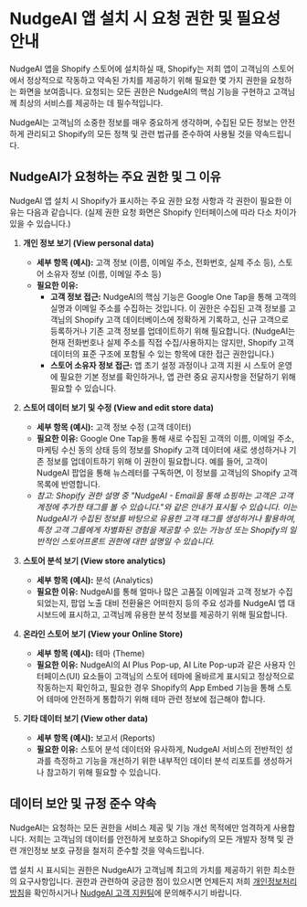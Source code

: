 # NudgeAI 앱 설치 시 요청 권한 및 필요성 안내

NudgeAI 앱을 Shopify 스토어에 설치하실 때, Shopify는 저희 앱이 고객님의 스토어에서 정상적으로 작동하고 약속된 가치를 제공하기 위해 필요한 몇 가지 권한을 요청하는 화면을 보여줍니다. 요청되는 모든 권한은 NudgeAI의 핵심 기능을 구현하고 고객님께 최상의 서비스를 제공하는 데 필수적입니다.

NudgeAI는 고객님의 소중한 정보를 매우 중요하게 생각하며, 수집된 모든 정보는 안전하게 관리되고 Shopify의 모든 정책 및 관련 법규를 준수하여 사용될 것을 약속드립니다.

## NudgeAI가 요청하는 주요 권한 및 그 이유

NudgeAI 앱 설치 시 Shopify가 표시하는 주요 권한 요청 사항과 각 권한이 필요한 이유는 다음과 같습니다. (실제 권한 요청 화면은 Shopify 인터페이스에 따라 다소 차이가 있을 수 있습니다.)

1.  **개인 정보 보기 (View personal data)**
    *   **세부 항목 (예시):** 고객 정보 (이름, 이메일 주소, 전화번호, 실제 주소 등), 스토어 소유자 정보 (이름, 이메일 주소 등)
    *   **필요한 이유:**
        *   **고객 정보 접근:** NudgeAI의 핵심 기능은 Google One Tap을 통해 고객의 실명과 이메일 주소를 수집하는 것입니다. 이 권한은 수집된 고객 정보를 고객님의 Shopify 고객 데이터베이스에 정확하게 기록하고, 신규 고객으로 등록하거나 기존 고객 정보를 업데이트하기 위해 필요합니다. (NudgeAI는 현재 전화번호나 실제 주소를 직접 수집/사용하지는 않지만, Shopify 고객 데이터의 표준 구조에 포함될 수 있는 항목에 대한 접근 권한입니다.)
        *   **스토어 소유자 정보 접근:** 앱 초기 설정 과정이나 고객 지원 시 스토어 운영에 필요한 기본 정보를 확인하거나, 앱 관련 중요 공지사항을 전달하기 위해 필요할 수 있습니다.

2.  **스토어 데이터 보기 및 수정 (View and edit store data)**
    *   **세부 항목 (예시):** 고객 정보 수정 (고객 데이터)
    *   **필요한 이유:** Google One Tap을 통해 새로 수집된 고객의 이름, 이메일 주소, 마케팅 수신 동의 상태 등의 정보를 Shopify 고객 데이터에 새로 생성하거나 기존 정보를 업데이트하기 위해 이 권한이 필요합니다. 예를 들어, 고객이 NudgeAI 팝업을 통해 뉴스레터를 구독하면, 이 정보를 고객님의 Shopify 고객 목록에 반영합니다.
    *   *참고: Shopify 권한 설명 중 "NudgeAI - Email을 통해 쇼핑하는 고객은 고객 계정에 추가한 태그를 볼 수 있습니다."와 같은 안내가 표시될 수 있습니다. 이는 NudgeAI가 수집된 정보를 바탕으로 유용한 고객 태그를 생성하거나 활용하여, 특정 고객 그룹에게 차별화된 경험을 제공할 수 있는 가능성 또는 Shopify의 일반적인 스토어프론트 권한에 대한 설명일 수 있습니다.*

3.  **스토어 분석 보기 (View store analytics)**
    *   **세부 항목 (예시):** 분석 (Analytics)
    *   **필요한 이유:** NudgeAI를 통해 얼마나 많은 고품질 이메일과 고객 정보가 수집되었는지, 팝업 노출 대비 전환율은 어떠한지 등의 주요 성과를 NudgeAI 앱 대시보드에 표시하고, 고객님께 유용한 분석 정보를 제공하기 위해 필요합니다.

4.  **온라인 스토어 보기 (View your Online Store)**
    *   **세부 항목 (예시):** 테마 (Theme)
    *   **필요한 이유:** NudgeAI의 AI Plus Pop-up, AI Lite Pop-up과 같은 사용자 인터페이스(UI) 요소들이 고객님의 스토어 테마에 올바르게 표시되고 정상적으로 작동하는지 확인하고, 필요한 경우 Shopify의 App Embed 기능을 통해 스토어 테마에 안전하게 통합하기 위해 테마 관련 정보에 접근해야 합니다.

5.  **기타 데이터 보기 (View other data)**
    *   **세부 항목 (예시):** 보고서 (Reports)
    *   **필요한 이유:** 스토어 분석 데이터와 유사하게, NudgeAI 서비스의 전반적인 성과를 측정하고 기능을 개선하기 위한 내부적인 데이터 분석 리포트를 생성하거나 참고하기 위해 필요할 수 있습니다.

## 데이터 보안 및 규정 준수 약속

NudgeAI는 요청하는 모든 권한을 서비스 제공 및 기능 개선 목적에만 엄격하게 사용합니다. 저희는 고객님의 데이터를 안전하게 보호하고 Shopify의 모든 개발자 정책 및 관련 개인정보 보호 규정을 철저히 준수할 것을 약속드립니다.

앱 설치 시 표시되는 권한은 NudgeAI가 고객님께 최고의 가치를 제공하기 위한 최소한의 요구사항입니다. 권한과 관련하여 궁금한 점이 있으시면 언제든지 저희 [개인정보처리방침](../../legal/privacy-policy.md)을 확인하시거나 [NudgeAI 고객 지원팀](../../support/contacting-support.md)에 문의해주시기 바랍니다. 